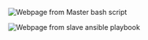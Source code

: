 ![Webpage from Master bash script](https://github.com/cheph365/Altschool-Second-Semester-Exam/assets/137650950/b7161410-2a8c-45bb-bf19-6b4be3ed1775)

![Webpage from slave ansible playbook](https://github.com/cheph365/Altschool-Second-Semester-Exam/assets/137650950/e462d98e-47ac-4d42-9297-45b92ba77a2b)
